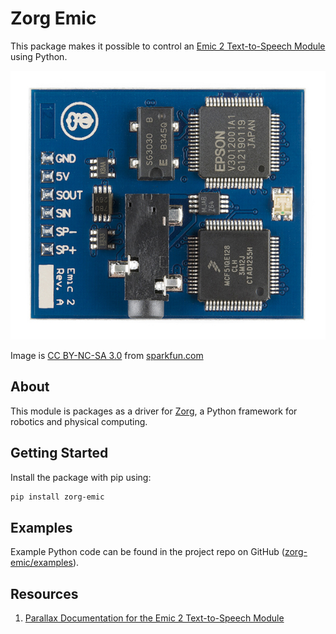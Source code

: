# Zorg Emic

This package makes it possible to control an
[Emic 2 Text-to-Speech Module](https://www.sparkfun.com/products/11711)
using Python.

![Emic 2 Text-to-Speech Module](images/emic2.jpg)

Image is [CC BY-NC-SA 3.0](http://creativecommons.org/licenses/by-nc-sa/3.0/) from [sparkfun.com](https://www.sparkfun.com)

## About

This module is packages as a driver for [Zorg](https://zorg.github.io/),
a Python framework for robotics and physical computing.

## Getting Started

Install the package with pip using:

```bash
pip install zorg-emic
```

## Examples

Example Python code can be found in the project repo on GitHub ([zorg-emic/examples](https://github.com/zorg/zorg-emic/tree/master/examples)).

## Resources

1. [Parallax Documentation for the Emic 2 Text-to-Speech Module](https://www.parallax.com/downloads/emic-2-text-speech-module-documentation)
